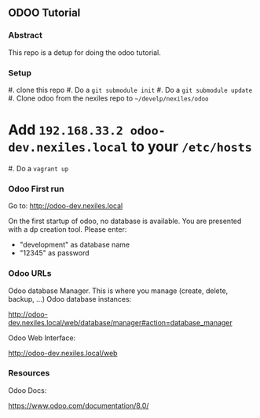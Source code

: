 ## ODOO Tutorial

### Abstract

This repo is a detup for doing the odoo tutorial.

### Setup

#. clone this repo
#. Do a `git submodule init`
#. Do a `git submodule update`
#. Clone odoo from the nexiles repo to `~/develp/nexiles/odoo`
# Add `192.168.33.2 odoo-dev.nexiles.local` to your `/etc/hosts`
#. Do a `vagrant up`

### Odoo First run

Go to:  http://odoo-dev.nexiles.local

On the first startup of odoo, no database is available.  You
are presented with a dp creation tool.  Please enter:

- "development" as database name
- "12345" as password

### Odoo URLs

Odoo database Manager.  This is where you manage (create, delete, backup, ...)
Odoo database instances:

http://odoo-dev.nexiles.local/web/database/manager#action=database_manager

Odoo Web Interface:

http://odoo-dev.nexiles.local/web

### Resources

Odoo Docs:

https://www.odoo.com/documentation/8.0/